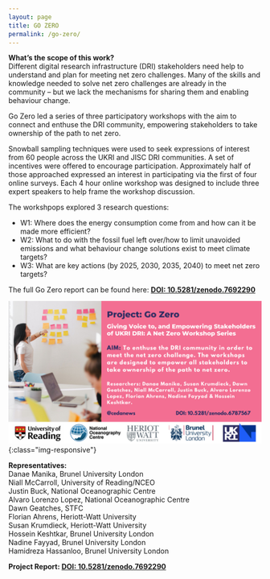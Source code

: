 ```yaml
---
layout: page
title: GO ZERO
permalink: /go-zero/
---
```

**What’s the scope of this work?** <br>
Different digital research infrastructure (DRI) stakeholders need help to understand and plan for meeting net zero challenges. Many of the skills and knowledge needed to solve net zero challenges are already in the community – but we lack the mechanisms for sharing them and enabling behaviour change. <br>

Go Zero led a series of three participatory workshops with the aim to connect and enthuse the DRI community, empowering stakeholders to take ownership of the path to net zero. 

 Snowball sampling techniques were used to seek expressions of interest from 60 people across the UKRI and JISC DRI communities. A set of incentives were offered to encourage participation. Approximately half of those approached expressed an interest in participating via the first of four online surveys. Each 4 hour online workshop was designed to include three expert speakers to help frame the workshop discussion.

The workshpops explored 3 research questions: 
-  W1: Where does the energy consumption come from and how can it be made more efficient?
-  W2: What to do with the fossil fuel left over/how to limit unavoided emissions and what behaviour change solutions exist to meet climate targets?
-  W3: What are key actions (by 2025, 2030, 2035, 2040) to meet net zero targets?

The full Go Zero report can be found here: **[DOI: 10.5281/zenodo.7692290](https://doi.org/10.5281/zenodo.7692290)**


![Go Zero - A Net Zero Workshop Series](/images/3.png){:class="img-responsive"}


**Representatives:** <br>
Danae Manika, Brunel University London <br>
Niall McCarroll, University of Reading/NCEO  <br>
Justin Buck, National Oceanographic Centre <br>
Alvaro Lorenzo Lopez, National Oceanographic Centre <br>
Dawn Geatches, STFC <br>
Florian Ahrens, Heriott-Watt University <br>
Susan Krumdieck, Heriott-Watt University <br>
Hossein Keshtkar, Brunel University London <br>
Nadine Fayyad, Brunel University London <br>
Hamidreza Hassanloo, Brunel University London <br>


**Project Report: [DOI: 10.5281/zenodo.7692290](https://doi.org/10.5281/zenodo.7692290)**
